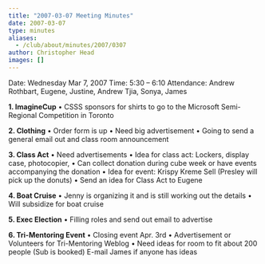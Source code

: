 ```yaml
---
title: "2007-03-07 Meeting Minutes"
date: 2007-03-07
type: minutes
aliases:
  - /club/about/minutes/2007/0307
author: Christopher Head
images: []
---
```


Date: Wednesday Mar 7, 2007
Time: 5:30 – 6:10
Attendance: Andrew Rothbart, Eugene, Justine, Andrew Tjia, Sonya, James

**1\. ImagineCup**
• CSSS sponsors for shirts to go to the Microsoft Semi-Regional Competition in Toronto

**2\. Clothing**
• Order form is up
• Need big advertisement
• Going to send a general email out and class room announcement

**3\. Class Act**
• Need advertisements
• Idea for class act: Lockers, display case, photocopier,
• Can collect donation during cube week or have events accompanying the donation
• Idea for event: Krispy Kreme Sell (Presley will pick up the donuts)
• Send an idea for Class Act to Eugene

**4\. Boat Cruise**
• Jenny is organizing it and is still working out the details
• Will subsidize for boat cruise

**5\. Exec Election**
• Filling roles and send out email to advertise

**6\. Tri-Mentoring Event**
• Closing event Apr. 3rd
• Advertisement or Volunteers for Tri-Mentoring Weblog
• Need ideas for room to fit about 200 people (Sub is booked) E-mail James if anyone has ideas

